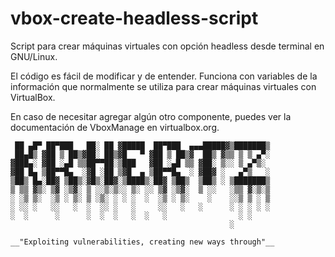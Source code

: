 # vbox-create-headless-script
Script para crear máquinas virtuales con opción headless desde terminal en GNU/Linux.

El código es fácil de modificar y de entender.
Funciona con variables de la información que normalmente se utiliza para crear máquinas virtuales
con VirtualBox.

En caso de necesitar agregar algún otro componente, puedes ver la documentación de 
VboxManage en virtualbox.org.

	 ██ ▄█▀ ██▀███   ██░ ██ ▓█████  ██▀███  ▄▄▄█████▓▒███████▒	
 	 ██▄█▒ ▓██ ▒ ██▒▓██░ ██▒▓█   ▀ ▓██ ▒ ██▒▓  ██▒ ▓▒▒ ▒ ▒ ▄▀░	
	▓███▄░ ▓██ ░▄█ ▒▒██▀▀██░▒███   ▓██ ░▄█ ▒▒ ▓██░ ▒░░ ▒ ▄▀▒░ 	
	▓██ █▄ ▒██▀▀█▄  ░▓█ ░██ ▒▓█  ▄ ▒██▀▀█▄  ░ ▓██▓ ░   ▄▀▒   ░	
	▒██▒ █▄░██▓ ▒██▒░▓█▒░██▓░▒████▒░██▓ ▒██▒  ▒██▒ ░ ▒███████▒	
	▒ ▒▒ ▓▒░ ▒▓ ░▒▓░ ▒ ░░▒░▒░░ ▒░ ░░ ▒▓ ░▒▓░  ▒ ░░   ░▒▒ ▓░▒░▒	
	░ ░▒ ▒░  ░▒ ░ ▒░ ▒ ░▒░ ░ ░ ░  ░  ░▒ ░ ▒░    ░    ░░▒ ▒ ░ ▒	
	░ ░░ ░   ░░   ░  ░  ░░ ░   ░     ░░   ░   ░      ░ ░ ░ ░ ░	
	░  ░      ░      ░  ░  ░   ░  ░   ░                ░ ░    	
	                                                 ░        	
									
	__"Exploiting vulnerabilities, creating new ways through"__	
